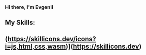 ### Hi there, I'm Evgenii

## My Skills:
## (https://skillicons.dev/icons?i=js,html,css,wasm)](https://skillicons.dev)



